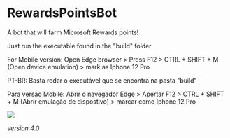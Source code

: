# RewardsPointsBot
A bot that will farm Microsoft Rewards points!

Just run the executable found in the "build" folder

For Mobile version:
Open Edge browser > Press F12 > CTRL + SHIFT + M (Open device emulation) > mark as Iphone 12 Pro

PT-BR:
Basta rodar o executável que se encontra na pasta "build"

Para versão Mobile:
Abrir o navegador Edge > Apertar F12 > CTRL + SHIFT + M (Abrir emulação de dispostivo) > marcar como Iphone 12 Pro

<img src="https://i.imgur.com/DD7pgEQ.png">
<https://i.imgur.com/DD7pgEQ.png>

*version 4.0*
